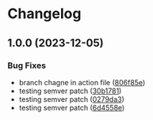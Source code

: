 # Changelog

## 1.0.0 (2023-12-05)


### Bug Fixes

* branch chagne in action file ([806f85e](https://github.com/DhyeyB/electron-app-demo/commit/806f85e6bd2b054d5f1ae880881eea2433819bda))
* testing semver patch ([30b1781](https://github.com/DhyeyB/electron-app-demo/commit/30b1781b9658f57970e3d7f612e3656b9b6f2e23))
* testing semver patch ([0279da3](https://github.com/DhyeyB/electron-app-demo/commit/0279da33998e4d68f5e0a8ffe0858dd3be248a68))
* testing semver patch ([6d4558e](https://github.com/DhyeyB/electron-app-demo/commit/6d4558e3149f13a1e21797a3754e70a5304fa485))
